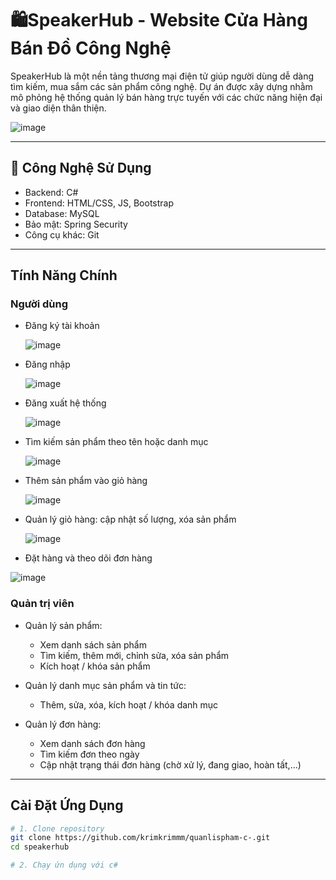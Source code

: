 # 🛍SpeakerHub - Website Cửa Hàng Bán Đồ Công Nghệ

SpeakerHub là một nền tảng thương mại điện tử giúp người dùng dễ dàng tìm kiếm, mua sắm các sản phẩm công nghệ. Dự án được xây dựng nhằm mô phỏng hệ thống quản lý bán hàng trực tuyến với các chức năng hiện đại và giao diện thân thiện.

![image](https://github.com/user-attachments/assets/4f1e9bdf-d1ef-45cc-a457-7308797662b3)


---

## 🚀 Công Nghệ Sử Dụng

- Backend: C# 
- Frontend: HTML/CSS, JS, Bootstrap  
- Database: MySQL
- Bảo mật: Spring Security  
- Công cụ khác: Git

---

## Tính Năng Chính

### Người dùng
- Đăng ký tài khoản
  
  ![image](https://github.com/user-attachments/assets/69a8004f-450d-4b0b-9ae6-111082f7b5da)
  
- Đăng nhập
  
  ![image](https://github.com/user-attachments/assets/4e26b592-fedd-434b-acbe-3fed000eb8df)

- Đăng xuất hệ thống
  
  ![image](https://github.com/user-attachments/assets/295f489f-f2df-40bf-b08e-01eea2695037)

- Tìm kiếm sản phẩm theo tên hoặc danh mục
  
  ![image](https://github.com/user-attachments/assets/615a7f25-82d0-4e0a-a59c-96fce03b86e8)

- Thêm sản phẩm vào giỏ hàng
  
  ![image](https://github.com/user-attachments/assets/621aa6c0-2e15-4a64-95bf-b286bfbe2cdd)

- Quản lý giỏ hàng: cập nhật số lượng, xóa sản phẩm
  
  ![image](https://github.com/user-attachments/assets/407e7c06-daa2-47d3-93c4-c8ce7eee0aec)
  
- Đặt hàng và theo dõi đơn hàng
  
![image](https://github.com/user-attachments/assets/5d8bf994-66b5-441f-b58d-637d937f8c28)

### Quản trị viên
- Quản lý sản phẩm:
  - Xem danh sách sản phẩm
  - Tìm kiếm, thêm mới, chỉnh sửa, xóa sản phẩm
  - Kích hoạt / khóa sản phẩm

- Quản lý danh mục sản phẩm và tin tức:
  - Thêm, sửa, xóa, kích hoạt / khóa danh mục

- Quản lý đơn hàng:
  - Xem danh sách đơn hàng
  - Tìm kiếm đơn theo ngày
  - Cập nhật trạng thái đơn hàng (chờ xử lý, đang giao, hoàn tất,...)

---

## Cài Đặt Ứng Dụng

```bash
# 1. Clone repository
git clone https://github.com/krimkrimmm/quanlispham-c-.git
cd speakerhub

# 2. Chạy ứn dụng với c#

